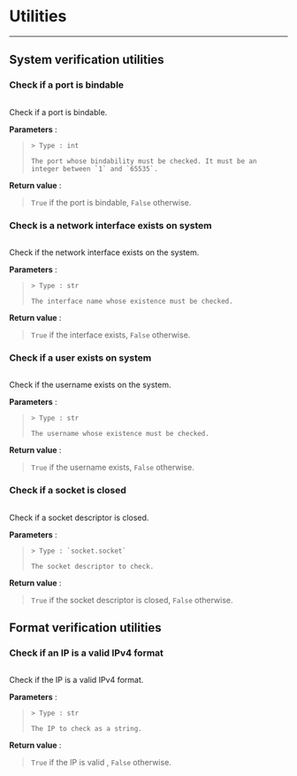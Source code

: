 # Utilities

---

## System verification utilities

### Check if a port is bindable

```{function} anwdlserver.core.utilities.isPortBindable(port)
```

Check if a port is bindable.

**Parameters** :

> ```{attribute} port
> > Type : int
> 
> The port whose bindability must be checked. It must be an integer between `1` and `65535`.
> ```

**Return value** : 

> `True` if the port is bindable, `False` otherwise.

### Check is a network interface exists on system

```{function} anwdlserver.core.utilities.isInterfaceExists(interface_name)
```

Check if the network interface exists on the system.

**Parameters** :

> ```{attribute} interface_name
> > Type : str
> 
> The interface name whose existence must be checked.
> ```

**Return value** : 

> `True` if the interface exists, `False` otherwise.

### Check if a user exists on system

```{function} anwdlserver.core.utilities.isUserExists(username)
```

Check if the username exists on the system.

**Parameters** :

> ```{attribute} username
> > Type : str
> 
> The username whose existence must be checked.
> ```

**Return value** : 

> `True` if the username exists, `False` otherwise.

### Check if a socket is closed

```{function} anwdlserver.core.utilities.isSocketClosed(socket_descriptor)
```

Check if a socket descriptor is closed.

**Parameters** :

> ```{attribute} socket_descriptor
> > Type : `socket.socket`
> 
> The socket descriptor to check.
> ```

**Return value** : 

> `True` if the socket descriptor is closed, `False` otherwise.

## Format verification utilities

### Check if an IP is a valid IPv4 format

```{function} anwdlserver.core.utilities.isValidIP(ip)
```

Check if the IP is a valid IPv4 format.

**Parameters** :

> ```{attribute} ip
> > Type : str
> 
> The IP to check as a string.
> ```

**Return value** : 

> `True` if the IP is valid , `False` otherwise.

